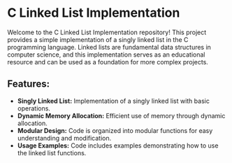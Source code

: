 # C Linked List Implementation

Welcome to the C Linked List Implementation repository! This project provides a simple implementation of a singly linked list in the C programming language. Linked lists are fundamental data structures in computer science, and this implementation serves as an educational resource and can be used as a foundation for more complex projects.

## Features:

- **Singly Linked List:** Implementation of a singly linked list with basic operations.
- **Dynamic Memory Allocation:** Efficient use of memory through dynamic allocation.
- **Modular Design:** Code is organized into modular functions for easy understanding and modification.
- **Usage Examples:** Code includes examples demonstrating how to use the linked list functions.
